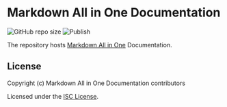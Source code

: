 # Markdown All in One Documentation

![GitHub repo size](https://img.shields.io/github/repo-size/markdown-all-in-one/docs)
![Publish](https://github.com/markdown-all-in-one/docs/workflows/Publish/badge.svg)

The repository hosts [Markdown All in One](https://marketplace.visualstudio.com/items?itemName=yzhang.markdown-all-in-one) Documentation.

## License

Copyright (c) Markdown All in One Documentation contributors

Licensed under the [ISC License](https://opensource.org/licenses/ISC).
